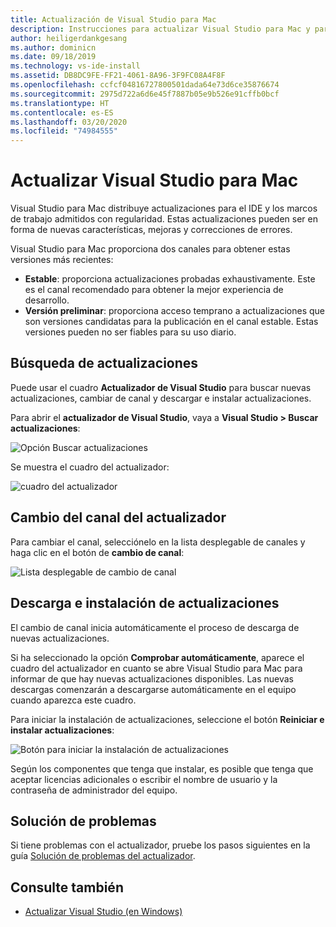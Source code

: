 ```yaml
---
title: Actualización de Visual Studio para Mac
description: Instrucciones para actualizar Visual Studio para Mac y para acceder a versiones preliminares.
author: heiligerdankgesang
ms.author: dominicn
ms.date: 09/18/2019
ms.technology: vs-ide-install
ms.assetid: DB8DC9FE-FF21-4061-8A96-3F9FC08A4F8F
ms.openlocfilehash: ccfcf04816727800501dada64e73d6ce35876674
ms.sourcegitcommit: 2975d722a6d6e45f7887b05e9b526e91cffb0bcf
ms.translationtype: HT
ms.contentlocale: es-ES
ms.lasthandoff: 03/20/2020
ms.locfileid: "74984555"
---
```

# <a name="update-visual-studio-for-mac"></a>Actualizar Visual Studio para Mac

Visual Studio para Mac distribuye actualizaciones para el IDE y los marcos de trabajo admitidos con regularidad. Estas actualizaciones pueden ser en forma de nuevas características, mejoras y correcciones de errores.

Visual Studio para Mac proporciona dos canales para obtener estas versiones más recientes:

* **Estable**: proporciona actualizaciones probadas exhaustivamente. Este es el canal recomendado para obtener la mejor experiencia de desarrollo.
* **Versión preliminar**: proporciona acceso temprano a actualizaciones que son versiones candidatas para la publicación en el canal estable. Estas versiones pueden no ser fiables para su uso diario.

## <a name="checking-for-updates"></a>Búsqueda de actualizaciones

Puede usar el cuadro **Actualizador de Visual Studio** para buscar nuevas actualizaciones, cambiar de canal y descargar e instalar actualizaciones.

Para abrir el **actualizador de Visual Studio**, vaya a **Visual Studio > Buscar actualizaciones**:

![Opción Buscar actualizaciones](media/update-image1.png)

Se muestra el cuadro del actualizador:

![cuadro del actualizador](media/update-image2.png)

## <a name="changing-the-updater-channel"></a>Cambio del canal del actualizador

Para cambiar el canal, selecciónelo en la lista desplegable de canales y haga clic en el botón de **cambio de canal**:

![Lista desplegable de cambio de canal](media/update-image3.png)

## <a name="downloading-and-installing-updates"></a>Descarga e instalación de actualizaciones

El cambio de canal inicia automáticamente el proceso de descarga de nuevas actualizaciones.

Si ha seleccionado la opción **Comprobar automáticamente**, aparece el cuadro del actualizador en cuanto se abre Visual Studio para Mac para informar de que hay nuevas actualizaciones disponibles. Las nuevas descargas comenzarán a descargarse automáticamente en el equipo cuando aparezca este cuadro.

Para iniciar la instalación de actualizaciones, seleccione el botón **Reiniciar e instalar actualizaciones**:

![Botón para iniciar la instalación de actualizaciones](media/update-image4.png)

Según los componentes que tenga que instalar, es posible que tenga que aceptar licencias adicionales o escribir el nombre de usuario y la contraseña de administrador del equipo.

## <a name="troubleshooting"></a>Solución de problemas

Si tiene problemas con el actualizador, pruebe los pasos siguientes en la guía [Solución de problemas del actualizador](updater-troubleshooting.md).

## <a name="see-also"></a>Consulte también

- [Actualizar Visual Studio (en Windows)](/visualstudio/install/update-visual-studio)
